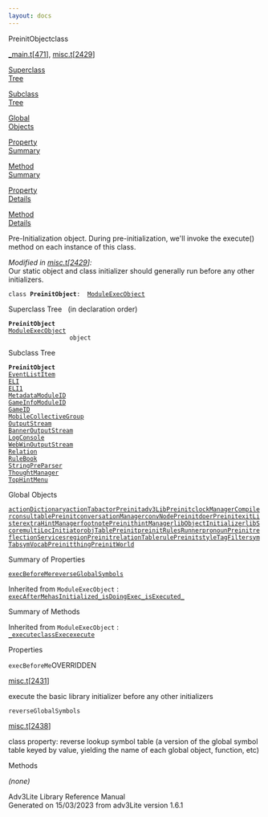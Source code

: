 ```yaml
---
layout: docs
---
```

<span class="title">PreinitObject</span><span class="type">class</span>

[\_main.t](../file/_main.t.html)\[[471](../source/_main.t.html#471)\],
[misc.t](../file/misc.t.html)\[[2429](../source/misc.t.html#2429)\]

[Superclass  
Tree](#_SuperClassTree_)

[Subclass  
Tree](#_SubClassTree_)

[Global  
Objects](#_ObjectSummary_)

[Property  
Summary](#_PropSummary_)

[Method  
Summary](#_MethodSummary_)

[Property  
Details](#_Properties_)

[Method  
Details](#_Methods_)



Pre-Initialization object. During pre-initialization, we'll invoke the
execute() method on each instance of this class.

*Modified in
[misc.t](../file/misc.t.html)\[[2429](../source/misc.t.html#2429)\]:*  
Our static object and class initializer should generally run before any
other initializers.

`class `**`PreinitObject`**` :   `[`ModuleExecObject`](../object/ModuleExecObject.html)



<span id="_SuperClassTree_"></span>



<span class="hdln">Superclass Tree</span>   (in declaration order)



**`PreinitObject`**  
[`ModuleExecObject`](../object/ModuleExecObject.html)  
`                 object`  
<span id="_SubClassTree_"></span>



<span class="hdln">Subclass Tree</span>  



**`PreinitObject`**  
[`EventListItem`](../object/EventListItem.html)  
[`ELI`](../object/ELI.html)  
[`ELI1`](../object/ELI1.html)  
[`MetadataModuleID`](../object/MetadataModuleID.html)  
[`GameInfoModuleID`](../object/GameInfoModuleID.html)  
[`GameID`](../object/GameID.html)  
[`MobileCollectiveGroup`](../object/MobileCollectiveGroup.html)  
[`OutputStream`](../object/OutputStream.html)  
[`BannerOutputStream`](../object/BannerOutputStream.html)  
[`LogConsole`](../object/LogConsole.html)  
[`WebWinOutputStream`](../object/WebWinOutputStream.html)  
[`Relation`](../object/Relation.html)  
[`RuleBook`](../object/RuleBook.html)  
[`StringPreParser`](../object/StringPreParser.html)  
[`ThoughtManager`](../object/ThoughtManager.html)  
[`TopHintMenu`](../object/TopHintMenu.html)  
<span id="_ObjectSummary_"></span>



<span class="hdln">Global Objects</span>  



[`actionDictionary`](../object/actionDictionary.html)[`actionTab`](../object/actionTab.html)[`actorPreinit`](../object/actorPreinit.html)[`adv3LibPreinit`](../object/adv3LibPreinit.html)[`clockManager`](../object/clockManager.html)[`Compiler`](../object/Compiler.html)[`consultablePreinit`](../object/consultablePreinit.html)[`conversationManager`](../object/conversationManager.html)[`convNodePreinit`](../object/convNodePreinit.html)[`doerPreinit`](../object/doerPreinit.html)[`exitLister`](../object/exitLister.html)[`extraHintManager`](../object/extraHintManager.html)[`footnotePreinit`](../object/footnotePreinit.html)[`hintManager`](../object/hintManager.html)[`libObjectInitializer`](../object/libObjectInitializer.html)[`libScore`](../object/libScore.html)[`multiLocInitiator`](../object/multiLocInitiator.html)[`objTablePreinit`](../object/objTablePreinit.html)[`preinitRulesRunner`](../object/preinitRulesRunner.html)[`pronounPreinit`](../object/pronounPreinit.html)[`reflectionServices`](../object/reflectionServices.html)[`regionPreinit`](../object/regionPreinit.html)[`relationTable`](../object/relationTable.html)[`rulePreinit`](../object/rulePreinit.html)[`styleTagFilter`](../object/styleTagFilter.html)[`symTab`](../object/symTab.html)[`symVocabPreinit`](../object/symVocabPreinit.html)[`thingPreinit`](../object/thingPreinit.html)[`World`](../object/World.html)
<span id="_PropSummary_"></span>



<span class="hdln">Summary of Properties</span>  



[`execBeforeMe`](#execBeforeMe)[`reverseGlobalSymbols`](#reverseGlobalSymbols)

Inherited from `ModuleExecObject` :  
[`execAfterMe`](../object/ModuleExecObject.html#execAfterMe)[`hasInitialized_`](../object/ModuleExecObject.html#hasInitialized_)[`isDoingExec_`](../object/ModuleExecObject.html#isDoingExec_)[`isExecuted_`](../object/ModuleExecObject.html#isExecuted_)

<span id="_MethodSummary_"></span>



<span class="hdln">Summary of Methods</span>  





Inherited from `ModuleExecObject` :  
[`_execute`](../object/ModuleExecObject.html#_execute)[`classExec`](../object/ModuleExecObject.html#classExec)[`execute`](../object/ModuleExecObject.html#execute)

<span id="_Properties_"></span>



<span class="hdln">Properties</span>  



<span id="execBeforeMe"></span>

`execBeforeMe`<span class="rem">OVERRIDDEN</span>

[misc.t](../file/misc.t.html)\[[2431](../source/misc.t.html#2431)\]



execute the basic library initializer before any other initializers



<span id="reverseGlobalSymbols"></span>

`reverseGlobalSymbols`

[misc.t](../file/misc.t.html)\[[2438](../source/misc.t.html#2438)\]



class property: reverse lookup symbol table (a version of the global
symbol table keyed by value, yielding the name of each global object,
function, etc)



<span id="_Methods_"></span>



<span class="hdln">Methods</span>  



*(none)*



Adv3Lite Library Reference Manual  
Generated on 15/03/2023 from adv3Lite version 1.6.1


